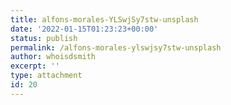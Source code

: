 ```yaml
---
title: alfons-morales-YLSwjSy7stw-unsplash
date: '2022-01-15T01:23:23+00:00'
status: publish
permalink: /alfons-morales-ylswjsy7stw-unsplash
author: whoisdsmith
excerpt: ''
type: attachment
id: 20
---
```

<!DOCTYPE html PUBLIC "-//W3C//DTD HTML 4.0 Transitional//EN" "http://www.w3.org/TR/REC-html40/loose.dtd">
<?xml encoding="UTF-8">
